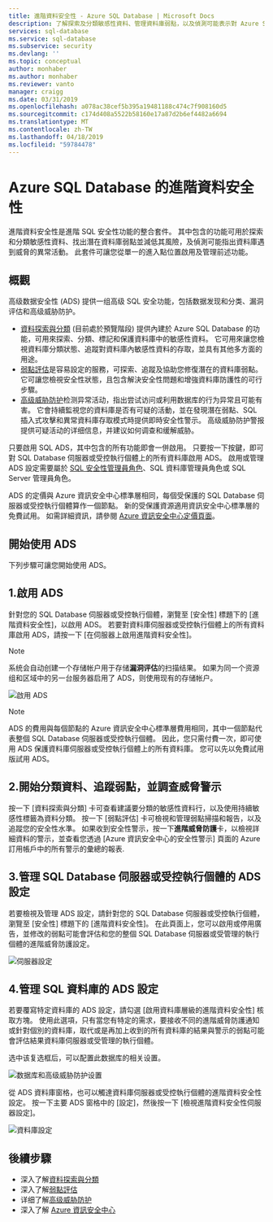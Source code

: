 ```yaml
---
title: 進階資料安全性 - Azure SQL Database | Microsoft Docs
description: 了解探索及分類敏感性資料、管理資料庫弱點，以及偵測可能表示對 Azure SQL 資料庫有威脅之異常活動的功能。
services: sql-database
ms.service: sql-database
ms.subservice: security
ms.devlang: ''
ms.topic: conceptual
author: monhaber
ms.author: monhaber
ms.reviewer: vanto
manager: craigg
ms.date: 03/31/2019
ms.openlocfilehash: a078ac38cef5b395a19481188c474c7f908160d5
ms.sourcegitcommit: c174d408a5522b58160e17a87d2b6ef4482a6694
ms.translationtype: MT
ms.contentlocale: zh-TW
ms.lasthandoff: 04/18/2019
ms.locfileid: "59784478"
---
```

# <a name="advanced-data-security-for-azure-sql-database"></a>Azure SQL Database 的進階資料安全性

進階資料安全性是進階 SQL 安全性功能的整合套件。 其中包含的功能可用於探索和分類敏感性資料、找出潛在資料庫弱點並減低其風險，及偵測可能指出資料庫遇到威脅的異常活動。 此套件可讓您從單一的進入點位置啟用及管理前述功能。

## <a name="overview"></a>概觀

高级数据安全性 (ADS) 提供一组高级 SQL 安全功能，包括数据发现和分类、漏洞评估和高级威胁防护。

- [資料探索與分類](sql-database-data-discovery-and-classification.md) (目前處於預覽階段) 提供內建於 Azure SQL Database 的功能，可用來探索、分類、標記和保護資料庫中的敏感性資料。 它可用來讓您檢視資料庫分類狀態、追蹤對資料庫內敏感性資料的存取，並具有其他多方面的用途。
- [弱點評估](sql-vulnerability-assessment.md)是容易設定的服務，可探索、追蹤及協助您修復潛在的資料庫弱點。 它可讓您檢視安全性狀態，且包含解決安全性問題和增強資料庫防護性的可行步驟。
- [高级威胁防护](sql-database-threat-detection-overview.md)检测异常活动，指出尝试访问或利用数据库的行为异常且可能有害。 它會持續監視您的資料庫是否有可疑的活動，並在發現潛在弱點、SQL 插入式攻擊和異常資料庫存取模式時提供即時安全性警示。 高级威胁防护警报提供可疑活动的详细信息，并建议如何调查和缓解威胁。

只要啟用 SQL ADS，其中包含的所有功能即會一併啟用。 只要按一下按鍵，即可對 SQL Database 伺服器或受控執行個體上的所有資料庫啟用 ADS。 啟用或管理 ADS 設定需要屬於 [SQL 安全性管理員角色](https://docs.microsoft.com/azure/role-based-access-control/built-in-roles#sql-security-manager)、SQL 資料庫管理員角色或 SQL Server 管理員角色。 

ADS 的定價與 Azure 資訊安全中心標準層相同，每個受保護的 SQL Database 伺服器或受控執行個體算作一個節點。 新的受保護資源適用資訊安全中心標準層的免費試用。 如需詳細資訊，請參閱 [Azure 資訊安全中心定價頁面](https://azure.microsoft.com/pricing/details/security-center/)。

## <a name="getting-started-with-ads"></a>開始使用 ADS

下列步驟可讓您開始使用 ADS。

## <a name="1-enable-ads"></a>1.啟用 ADS

針對您的 SQL Database 伺服器或受控執行個體，瀏覽至 [安全性] 標題下的 [進階資料安全性]，以啟用 ADS。 若要對資料庫伺服器或受控執行個體上的所有資料庫啟用 ADS，請按一下 [在伺服器上啟用進階資料安全性]。

> [!NOTE]
> 系统会自动创建一个存储帐户用于存储**漏洞评估**的扫描结果。 如果为同一个资源组和区域中的另一台服务器启用了 ADS，则使用现有的存储帐户。

![啟用 ADS](./media/sql-advanced-protection/enable_ads.png) 

> [!NOTE]
> ADS 的費用與每個節點的 Azure 資訊安全中心標準層費用相同，其中一個節點代表整個 SQL Database 伺服器或受控執行個體。 因此，您只需付費一次，即可使用 ADS 保護資料庫伺服器或受控執行個體上的所有資料庫。 您可以先以免費試用版試用 ADS。

## <a name="2-start-classifying-data-tracking-vulnerabilities-and-investigating-threat-alerts"></a>2.開始分類資料、追蹤弱點，並調查威脅警示

按一下 [資料探索與分類] 卡可查看建議要分類的敏感性資料行，以及使用持續敏感性標籤為資料分類。 按一下 [弱點評估] 卡可檢視和管理弱點掃描和報告，以及追蹤您的安全性水準。 如果收到安全性警示，按一下**進階威脅防護**卡，以檢視詳細資料的警示，並查看您透過 [Azure 資訊安全中心的安全性警示] 頁面的 Azure 訂用帳戶中的所有警示的彙總的報表.

## <a name="3-manage-ads-settings-on-your-sql-database-server-or-managed-instance"></a>3.管理 SQL Database 伺服器或受控執行個體的 ADS 設定

若要檢視及管理 ADS 設定，請針對您的 SQL Database 伺服器或受控執行個體，瀏覽至 [安全性] 標題下的 [進階資料安全性]。 在此頁面上，您可以啟用或停用廣告，並修改的弱點可能會評估和您的整個 SQL Database 伺服器或受管理的執行個體的進階威脅防護設定。

![伺服器設定](./media/sql-advanced-protection/server_settings.png) 

## <a name="4-manage-ads-settings-for-a-sql-database"></a>4.管理 SQL 資料庫的 ADS 設定

若要覆寫特定資料庫的 ADS 設定，請勾選 [啟用資料庫層級的進階資料安全性] 核取方塊。 使用此選項，只有當您有特定的需求，要接收不同的進階威脅防護通知或針對個別的資料庫，取代或是再加上收到的所有資料庫的結果與警示的弱點可能會評估結果資料庫伺服器或受管理的執行個體。

选中该复选框后，可以配置此数据库的相关设置。
 
![数据库和高级威胁防护设置](./media/sql-advanced-protection/database_threat_detection_settings.png) 

從 ADS 資料庫窗格，也可以觸達資料庫伺服器或受控執行個體的進階資料安全性設定。 按一下主要 ADS 窗格中的 [設定]，然後按一下 [檢視進階資料安全性伺服器設定]。 

![資料庫設定](./media/sql-advanced-protection/database_settings.png) 

## <a name="next-steps"></a>後續步驟 

- 深入了解[資料探索與分類](sql-database-data-discovery-and-classification.md) 
- 深入了解[弱點評估](sql-vulnerability-assessment.md) 
- 详细了解[高级威胁防护](sql-database-threat-detection.md)
- 深入了解 [Azure 資訊安全中心](https://docs.microsoft.com/azure/security-center/security-center-intro)
